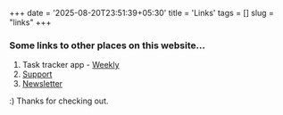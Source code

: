 +++
date = '2025-08-20T23:51:39+05:30'
title = 'Links'
tags = []
slug = "links"
+++

### Some links to other places on this website...

1. Task tracker app - [Weekly](https://www.vijaypagare.in/app/weekly)
2. [Support](https://www.vijaypagare.in/support)
3. [Newsletter](https://www.vijaypagare.in/newsletter)

:) Thanks for checking out.